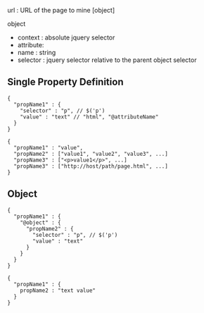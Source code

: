
url : URL of the page to mine
[object]

object
- context : absolute jquery selector
 - attribute:
  - name : string
  - selector : jquery selector relative to the parent object selector

## Single Property Definition

```
{
  "propName1" : {
    "selector" : "p", // $('p')
    "value" : "text" // "html", "@attributeName"
  }
}
```

```
{
  "propName1" : "value",
  "propName2" : ["value1", "value2", "value3", ...]
  "propName3" : ["<p>value1</p>", ...]
  "propName3" : ["http://host/path/page.html", ...]
}
```

## Object


```
{
  "propName1" : {
    "@object" : {
      "propName2" : {
        "selector" : "p", // $('p')
        "value" : "text"
      }
    }
  }
}
```

```
{
  "propName1" : {
    propName2 : "text value"
  }
}
```
